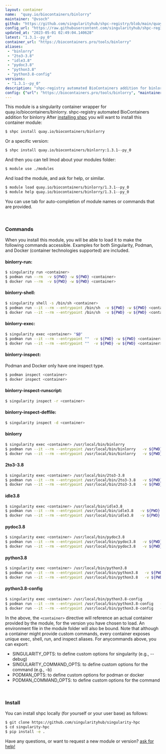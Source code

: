 ```yaml
---
layout: container
name:  "quay.io/biocontainers/binlorry"
maintainer: "@vsoch"
github: "https://github.com/singularityhub/shpc-registry/blob/main/quay.io/biocontainers/binlorry/container.yaml"
config_url: "https://raw.githubusercontent.com/singularityhub/shpc-registry/main/quay.io/biocontainers/binlorry/container.yaml"
updated_at: "2023-05-01 02:49:04.140628"
latest: "1.3.1--py_0"
container_url: "https://biocontainers.pro/tools/binlorry"
aliases:
 - "binlorry"
 - "2to3-3.8"
 - "idle3.8"
 - "pydoc3.8"
 - "python3.8"
 - "python3.8-config"
versions:
 - "1.3.1--py_0"
description: "shpc-registry automated BioContainers addition for binlorry"
config: {"url": "https://biocontainers.pro/tools/binlorry", "maintainer": "@vsoch", "description": "shpc-registry automated BioContainers addition for binlorry", "latest": {"1.3.1--py_0": "sha256:c8f6f21a7441a1c904299a4646cb6f98bdc163d68ef6cebd3e5866f34d9732e5"}, "tags": {"1.3.1--py_0": "sha256:c8f6f21a7441a1c904299a4646cb6f98bdc163d68ef6cebd3e5866f34d9732e5"}, "docker": "quay.io/biocontainers/binlorry", "aliases": {"binlorry": "/usr/local/bin/binlorry", "2to3-3.8": "/usr/local/bin/2to3-3.8", "idle3.8": "/usr/local/bin/idle3.8", "pydoc3.8": "/usr/local/bin/pydoc3.8", "python3.8": "/usr/local/bin/python3.8", "python3.8-config": "/usr/local/bin/python3.8-config"}}
---
```


This module is a singularity container wrapper for quay.io/biocontainers/binlorry.
shpc-registry automated BioContainers addition for binlorry
After [installing shpc](#install) you will want to install this container module:


```bash
$ shpc install quay.io/biocontainers/binlorry
```

Or a specific version:

```bash
$ shpc install quay.io/biocontainers/binlorry:1.3.1--py_0
```

And then you can tell lmod about your modules folder:

```bash
$ module use ./modules
```

And load the module, and ask for help, or similar.

```bash
$ module load quay.io/biocontainers/binlorry/1.3.1--py_0
$ module help quay.io/biocontainers/binlorry/1.3.1--py_0
```

You can use tab for auto-completion of module names or commands that are provided.

<br>

### Commands

When you install this module, you will be able to load it to make the following commands accessible.
Examples for both Singularity, Podman, and Docker (container technologies supported) are included.

#### binlorry-run:

```bash
$ singularity run <container>
$ podman run --rm  -v ${PWD} -w ${PWD} <container>
$ docker run --rm  -v ${PWD} -w ${PWD} <container>
```

#### binlorry-shell:

```bash
$ singularity shell -s /bin/sh <container>
$ podman run --it --rm --entrypoint /bin/sh  -v ${PWD} -w ${PWD} <container>
$ docker run --it --rm --entrypoint /bin/sh  -v ${PWD} -w ${PWD} <container>
```

#### binlorry-exec:

```bash
$ singularity exec <container> "$@"
$ podman run --it --rm --entrypoint ""  -v ${PWD} -w ${PWD} <container> "$@"
$ docker run --it --rm --entrypoint ""  -v ${PWD} -w ${PWD} <container> "$@"
```

#### binlorry-inspect:

Podman and Docker only have one inspect type.

```bash
$ podman inspect <container>
$ docker inspect <container>
```

#### binlorry-inspect-runscript:

```bash
$ singularity inspect -r <container>
```

#### binlorry-inspect-deffile:

```bash
$ singularity inspect -d <container>
```


#### binlorry

```bash
$ singularity exec <container> /usr/local/bin/binlorry
$ podman run --it --rm --entrypoint /usr/local/bin/binlorry   -v ${PWD} -w ${PWD} <container> -c " $@"
$ docker run --it --rm --entrypoint /usr/local/bin/binlorry   -v ${PWD} -w ${PWD} <container> -c " $@"
```


#### 2to3-3.8

```bash
$ singularity exec <container> /usr/local/bin/2to3-3.8
$ podman run --it --rm --entrypoint /usr/local/bin/2to3-3.8   -v ${PWD} -w ${PWD} <container> -c " $@"
$ docker run --it --rm --entrypoint /usr/local/bin/2to3-3.8   -v ${PWD} -w ${PWD} <container> -c " $@"
```


#### idle3.8

```bash
$ singularity exec <container> /usr/local/bin/idle3.8
$ podman run --it --rm --entrypoint /usr/local/bin/idle3.8   -v ${PWD} -w ${PWD} <container> -c " $@"
$ docker run --it --rm --entrypoint /usr/local/bin/idle3.8   -v ${PWD} -w ${PWD} <container> -c " $@"
```


#### pydoc3.8

```bash
$ singularity exec <container> /usr/local/bin/pydoc3.8
$ podman run --it --rm --entrypoint /usr/local/bin/pydoc3.8   -v ${PWD} -w ${PWD} <container> -c " $@"
$ docker run --it --rm --entrypoint /usr/local/bin/pydoc3.8   -v ${PWD} -w ${PWD} <container> -c " $@"
```


#### python3.8

```bash
$ singularity exec <container> /usr/local/bin/python3.8
$ podman run --it --rm --entrypoint /usr/local/bin/python3.8   -v ${PWD} -w ${PWD} <container> -c " $@"
$ docker run --it --rm --entrypoint /usr/local/bin/python3.8   -v ${PWD} -w ${PWD} <container> -c " $@"
```


#### python3.8-config

```bash
$ singularity exec <container> /usr/local/bin/python3.8-config
$ podman run --it --rm --entrypoint /usr/local/bin/python3.8-config   -v ${PWD} -w ${PWD} <container> -c " $@"
$ docker run --it --rm --entrypoint /usr/local/bin/python3.8-config   -v ${PWD} -w ${PWD} <container> -c " $@"
```



In the above, the `<container>` directive will reference an actual container provided
by the module, for the version you have chosen to load. An environment file in the
module folder will also be bound. Note that although a container
might provide custom commands, every container exposes unique exec, shell, run, and
inspect aliases. For anycommands above, you can export:

 - SINGULARITY_OPTS: to define custom options for singularity (e.g., --debug)
 - SINGULARITY_COMMAND_OPTS: to define custom options for the command (e.g., -b)
 - PODMAN_OPTS: to define custom options for podman or docker
 - PODMAN_COMMAND_OPTS: to define custom options for the command

<br>

### Install

You can install shpc locally (for yourself or your user base) as follows:

```bash
$ git clone https://github.com/singularityhub/singularity-hpc
$ cd singularity-hpc
$ pip install -e .
```

Have any questions, or want to request a new module or version? [ask for help!](https://github.com/singularityhub/singularity-hpc/issues)